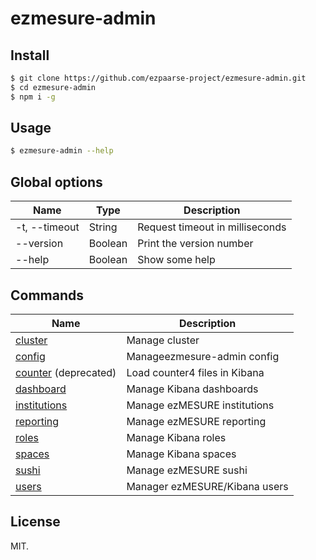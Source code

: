 # ezmesure-admin

## Install

```sh
$ git clone https://github.com/ezpaarse-project/ezmesure-admin.git
$ cd ezmesure-admin
$ npm i -g
```

## Usage

```bash
$ ezmesure-admin --help
```

## Global options

| Name | Type | Description |
| --- | --- | --- |
| -t, --timeout | String | Request timeout in milliseconds |
| --version | Boolean | Print the version number |
| --help | Boolean | Show some help |

## Commands

| Name | Description |
| --- | --- |
| [cluster](/doc/cluster.md) | Manage cluster |
| [config](/doc/config.md) | Manageezmesure-admin config |
| [counter](/doc/counter.md) (deprecated) | Load counter4 files in Kibana | 
| [dashboard](/doc/dashboard.md) | Manage Kibana dashboards |
| [institutions](/doc/institutions.md) | Manage ezMESURE institutions |
| [reporting](/doc/reporting.md) | Manage ezMESURE reporting |
| [roles](/doc/roles.md) | Manage Kibana roles |
| [spaces](/doc/spaces.md) | Manage Kibana spaces |
| [sushi](/doc/sushi.md) | Manage ezMESURE sushi |
| [users](/doc/users.md) | Manager ezMESURE/Kibana users |
## License

MIT.